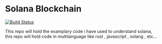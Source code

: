 
# Solana Blockchain

[![Build Status](https://icons.llamao.fi/icons/chains/rsz_solana?w=48&h=48)](https://icons.llamao.fi/icons/chains/rsz_solana?w=48&h=48)

This repo will hold the examplary code i have used to understand solana, this repo will hold code in multilanguage like rust , javascript , solang , etc...
